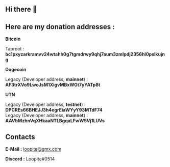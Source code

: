 ## Hi there 👋

## **Here are my donation addresses :**

**Bitcoin**

Taproot : **bc1pxyzarkramvv24wtahh0g7tgmdrwy9qhj7aum3zmlpdj2356hl0pslkujng**

**Dogecoin**

Legacy (Developer address, **mainnet**) : **AF3trXVo9LwoJsM1XigvMBxWGt7yYATp8t**<br>

**UTN**

Legacy (Developer address, **testnet**) : **DPCREs66BHEJJ3h4egrEiaWYyY93MTdF74**<br>
Legacy (Developer address, **mainnet**) : **AAVbMzhnVqXHkaaNTLBgqaLFwW5Vj1LUVs**

## **Contacts**

**E-Mail :** loopite@gmx.com

**Discord :** Loopite#0514
